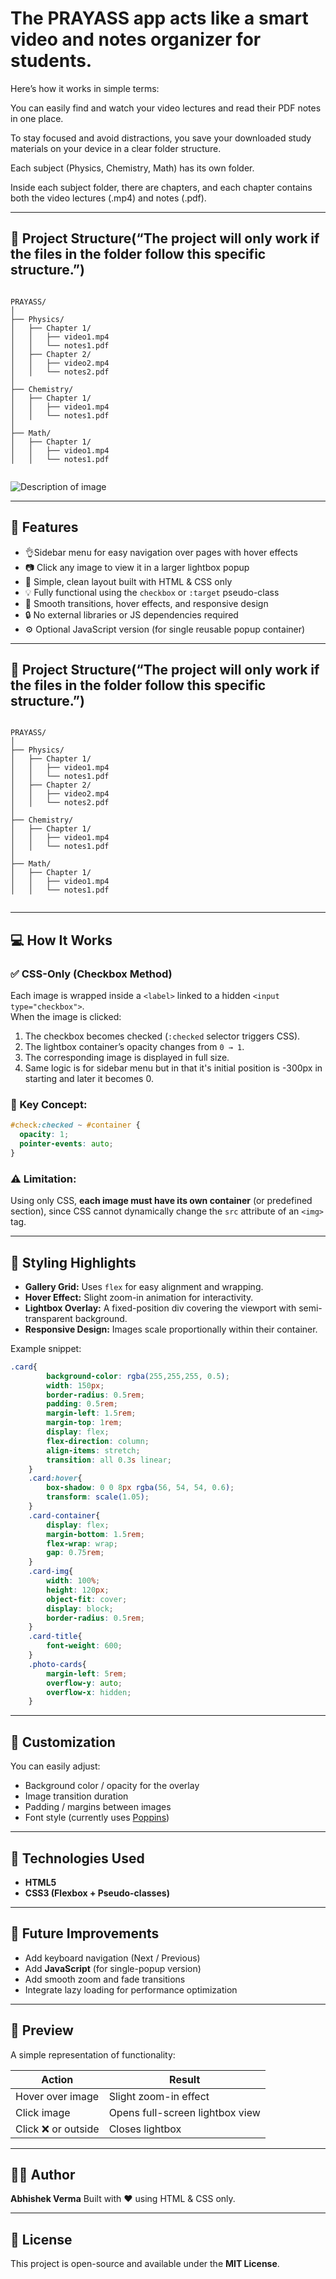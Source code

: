 # The PRAYASS app acts like a smart video and notes organizer for students.

Here’s how it works in simple terms:

You can easily find and watch your video lectures and read their PDF notes in one place.

To stay focused and avoid distractions, you save your downloaded study materials on your device in a clear folder structure.

Each subject (Physics, Chemistry, Math) has its own folder.

Inside each subject folder, there are chapters, and each chapter contains both the video lectures (.mp4) and notes (.pdf).

---
## 📁 Project Structure(“The project will only work if the files in the folder follow this specific structure.”)

```

PRAYASS/
│
├── Physics/
│   ├── Chapter 1/
│   │   ├── video1.mp4
│   │   └── notes1.pdf
│   ├── Chapter 2/
│   │   ├── video2.mp4
│   │   └── notes2.pdf
│
├── Chemistry/
│   ├── Chapter 1/
│   │   ├── video1.mp4
│   │   └── notes1.pdf
│
├── Math/
│   ├── Chapter 1/
│   │   ├── video1.mp4
│   │   └── notes1.pdf


````
![Description of image](https://raw.githubusercontent.com/luvkushmina/pw/refs/heads/master/Screenshot%202025-06-27%20194803.png)


---

## 🚀 Features
- 👌Sidebar menu for easy navigation over pages with hover effects
- 📷 Click any image to view it in a larger lightbox popup  
- 🧭 Simple, clean layout built with HTML & CSS only  
- 💡 Fully functional using the `checkbox` or `:target` pseudo-class  
- 🎨 Smooth transitions, hover effects, and responsive design  
- 🔒 No external libraries or JS dependencies required  
- ⚙️ Optional JavaScript version (for single reusable popup container)

---

## 📁 Project Structure(“The project will only work if the files in the folder follow this specific structure.”)

```

PRAYASS/
│
├── Physics/
│   ├── Chapter 1/
│   │   ├── video1.mp4
│   │   └── notes1.pdf
│   ├── Chapter 2/
│   │   ├── video2.mp4
│   │   └── notes2.pdf
│
├── Chemistry/
│   ├── Chapter 1/
│   │   ├── video1.mp4
│   │   └── notes1.pdf
│
├── Math/
│   ├── Chapter 1/
│   │   ├── video1.mp4
│   │   └── notes1.pdf


````

---

## 💻 How It Works

### ✅ CSS-Only (Checkbox Method)
Each image is wrapped inside a `<label>` linked to a hidden `<input type="checkbox">`.  
When the image is clicked:
1. The checkbox becomes checked (`:checked` selector triggers CSS).
2. The lightbox container’s opacity changes from `0 → 1`.
3. The corresponding image is displayed in full size.
4. Same logic is for sidebar menu but in that it's initial position is -300px in starting and later it becomes 0.

### 🧩 Key Concept:
```css
#check:checked ~ #container {
  opacity: 1;
  pointer-events: auto;
}
````

### ⚠️ Limitation:

Using only CSS, **each image must have its own container** (or predefined section), since CSS cannot dynamically change the `src` attribute of an `<img>` tag.

---


## 🧩 Styling Highlights

* **Gallery Grid:** Uses `flex` for easy alignment and wrapping.
* **Hover Effect:** Slight zoom-in animation for interactivity.
* **Lightbox Overlay:** A fixed-position div covering the viewport with semi-transparent background.
* **Responsive Design:** Images scale proportionally within their container.

Example snippet:

```css
.card{
        background-color: rgba(255,255,255, 0.5);
        width: 150px;
        border-radius: 0.5rem;
        padding: 0.5rem;
        margin-left: 1.5rem;
        margin-top: 1rem;
        display: flex;
        flex-direction: column;
        align-items: stretch;
        transition: all 0.3s linear;
    }
    .card:hover{
        box-shadow: 0 0 8px rgba(56, 54, 54, 0.6);
        transform: scale(1.05);
    }
    .card-container{
        display: flex;
        margin-bottom: 1.5rem;
        flex-wrap: wrap;
        gap: 0.75rem;
    }
    .card-img{
        width: 100%;
        height: 120px;
        object-fit: cover;
        display: block;
        border-radius: 0.5rem;
    }
    .card-title{
        font-weight: 600;
    }
    .photo-cards{
        margin-left: 5rem;
        overflow-y: auto;
        overflow-x: hidden;
    }
```

---

## 🎨 Customization

You can easily adjust:

* Background color / opacity for the overlay
* Image transition duration
* Padding / margins between images
* Font style (currently uses [Poppins](https://fonts.google.com/specimen/Poppins))

---

## 🧰 Technologies Used

* **HTML5**
* **CSS3 (Flexbox + Pseudo-classes)**

---

## 🧪 Future Improvements

* Add keyboard navigation (Next / Previous)
* Add **JavaScript** (for single-popup version)
* Add smooth zoom and fade transitions
* Integrate lazy loading for performance optimization

---

## 📸 Preview

A simple representation of functionality:

| Action             | Result                          |
| ------------------ | ------------------------------- |
| Hover over image   | Slight zoom-in effect           |
| Click image        | Opens full-screen lightbox view |
| Click ❌ or outside | Closes lightbox                 |

---

## 🧑‍💻 Author

**Abhishek Verma**
Built with ❤️ using HTML & CSS only.

---

## 📄 License

This project is open-source and available under the **MIT License**.

```
